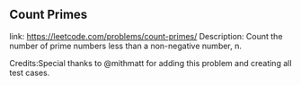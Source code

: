## Count Primes 
link: <https://leetcode.com/problems/count-primes/>
Description:
Count the number of prime numbers less than a non-negative number, n.

Credits:Special thanks to @mithmatt for adding this problem and creating all test cases.
